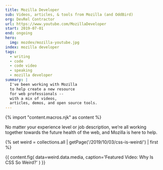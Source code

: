 ```yaml
---
title: Mozilla Developer
sub: Videos, articles, & tools from Mozilla (and OddBird)
org: DevRel Contractor
url: https://www.youtube.com/MozillaDeveloper
start: 2019-07-01
end: ongoing
hero:
  img: mozdev/mozilla-youtube.jpg
index: mozilla developer
tags:
  - writing
  - code
  - code video
  - speaking
  - mozilla developer
summary: |
  I've been working with Mozilla
  to help create a new resource
  for web professionals --
  with a mix of videos,
  articles, demos, and open source tools.
---
```

{% import "content.macros.njk" as content %}

No matter your experience level or job description,
we’re all working together towards the future health of the web,
and Mozilla is here to help.

{% set weird = collections.all | getPage('/2019/10/03/css-is-weird/') | first %}

{{ content.fig(
  data=weird.data.media,
  caption='Featured Video: Why Is CSS So Weird?'
) }}

